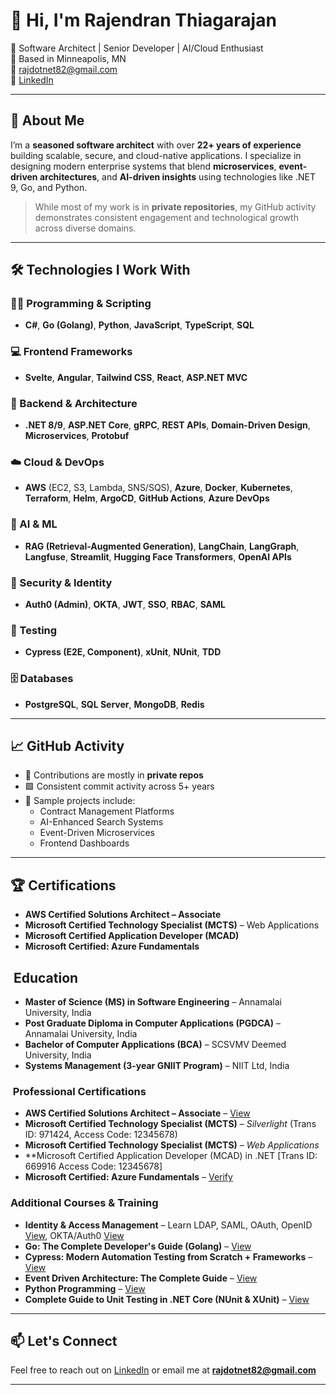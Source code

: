 # 👋 Hi, I'm Rajendran Thiagarajan

🎯 Software Architect | Senior Developer | AI/Cloud Enthusiast  
📍 Based in Minneapolis, MN  
📧 rajdotnet82@gmail.com  
🔗 [LinkedIn](https://www.linkedin.com/in/rajendrant/)

---

## 🚀 About Me

I’m a **seasoned software architect** with over **22+ years of experience** building scalable, secure, and cloud-native applications. I specialize in designing modern enterprise systems that blend **microservices**, **event-driven architectures**, and **AI-driven insights** using technologies like .NET 9, Go, and Python.

> While most of my work is in **private repositories**, my GitHub activity demonstrates consistent engagement and technological growth across diverse domains.

---

## 🛠️ Technologies I Work With

### 👨‍💻 Programming & Scripting
- **C#**, **Go (Golang)**, **Python**, **JavaScript**, **TypeScript**, **SQL**

### 💻 Frontend Frameworks
- **Svelte**, **Angular**, **Tailwind CSS**, **React**, **ASP.NET MVC**

### 🔧 Backend & Architecture
- **.NET 8/9**, **ASP.NET Core**, **gRPC**, **REST APIs**, **Domain-Driven Design**, **Microservices**, **Protobuf**

### ☁️ Cloud & DevOps
- **AWS** (EC2, S3, Lambda, SNS/SQS), **Azure**, **Docker**, **Kubernetes**, **Terraform**, **Helm**, **ArgoCD**, **GitHub Actions**, **Azure DevOps**

### 🧠 AI & ML
- **RAG (Retrieval-Augmented Generation)**, **LangChain**, **LangGraph**, **Langfuse**, **Streamlit**, **Hugging Face Transformers**, **OpenAI APIs**

### 🔐 Security & Identity
- **Auth0 (Admin)**, **OKTA**, **JWT**, **SSO**, **RBAC**, **SAML**

### 🧪 Testing
- **Cypress (E2E, Component)**, **xUnit**, **NUnit**, **TDD**

### 🗄️ Databases
- **PostgreSQL**, **SQL Server**, **MongoDB**, **Redis**

---

## 📈 GitHub Activity

- 🔐 Contributions are mostly in **private repos**
- 🟩 Consistent commit activity across 5+ years
- 📌 Sample projects include:
  - Contract Management Platforms
  - AI-Enhanced Search Systems
  - Event-Driven Microservices
  - Frontend Dashboards

---

## 🏆 Certifications

- **AWS Certified Solutions Architect – Associate**
- **Microsoft Certified Technology Specialist (MCTS)** – Web Applications
- **Microsoft Certified Application Developer (MCAD)**
- **Microsoft Certified: Azure Fundamentals**
## ​ Education

- **Master of Science (MS) in Software Engineering** – Annamalai University, India  
- **Post Graduate Diploma in Computer Applications (PGDCA)** – Annamalai University, India  
- **Bachelor of Computer Applications (BCA)** – SCSVMV Deemed University, India  
- **Systems Management (3-year GNIIT Program)** – NIIT Ltd, India  

### ​ Professional Certifications

- **AWS Certified Solutions Architect – Associate** – [View](https://www.credly.com/badges/1b08b282-61ff-4831-be73-2ba30df26a6f?source=linked_in_profile)  
- **Microsoft Certified Technology Specialist (MCTS)** – *Silverlight* (Trans ID: 971424, Access Code: 12345678)
- **Microsoft Certified Technology Specialist (MCTS)** – *Web Applications* 
- **Microsoft Certified Application Developer (MCAD) in .NET [Trans ID: 669916 Access Code: 12345678] 
- **Microsoft Certified: Azure Fundamentals** – [Verify](https://learn.microsoft.com/en-us/users/rajendranthiagarajan-1194/credentials/5679b81b9917661a)  

###  Additional Courses & Training

- **Identity & Access Management** – Learn LDAP, SAML, OAuth, OpenID [View](https://www.udemy.com/certificate/UC-f5cd3ea8-ec6c-431c-9a4b-717ef08958ec/), OKTA/Auth0 [View](https://www.udemy.com/certificate/UC-391d769f-ac3d-4116-b128-a0c014ed9740/)  
- **Go: The Complete Developer's Guide (Golang)** – [View](https://www.udemy.com/certificate/UC-a2fbf5db-bea5-4551-b2ec-b984c5a3b6fe/)
- **Cypress: Modern Automation Testing from Scratch + Frameworks** – [View](https://www.udemy.com/certificate/UC-35f8a702-609b-48fc-9c64-5b17bc38fc8a/)
- **Event Driven Architecture: The Complete Guide** – [View](https://www.udemy.com/certificate/UC-91994524-503f-4e9c-85fe-255413e86ece/)
- **Python Programming** – [View](https://www.udemy.com/certificate/UC-b597e8c0-4cdb-4e87-ba68-ceafbe29a8fd/)
- **Complete Guide to Unit Testing in .NET Core (NUnit & XUnit)** – [View](https://www.udemy.com/certificate/UC-c613a5dc-5e53-4f79-85ab-1def3691e1d7/)  
---

## 📫 Let's Connect

Feel free to reach out on [LinkedIn](https://www.linkedin.com/in/rajendrant/) or email me at **rajdotnet82@gmail.com**

---
